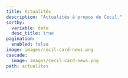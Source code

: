 ```yaml
---
title: Actualités
description: "Actualités à propos de Cecil."
sortby:
  variable: date
  desc_title: true
pagination:
  enabled: false
image: images/cecil-card-news.png
cascade:
  image: images/cecil-card-news.png
path: actualites
---
```

